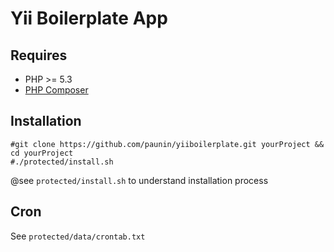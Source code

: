 Yii Boilerplate App
==========

## Requires

* PHP >= 5.3
* [PHP Composer](https://getcomposer.org/)

## Installation

    #git clone https://github.com/paunin/yiiboilerplate.git yourProject && cd yourProject
    #./protected/install.sh

@see `protected/install.sh` to understand installation process

## Cron

See `protected/data/crontab.txt`
